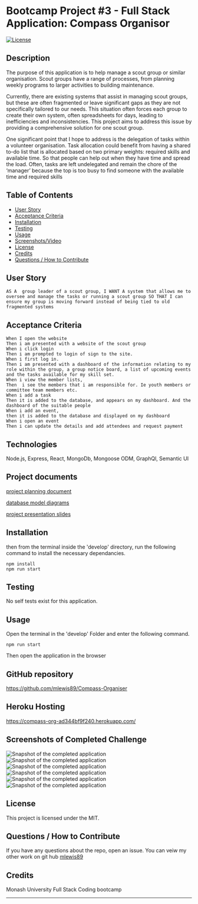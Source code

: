 

# Bootcamp Project #3 - Full Stack Application: Compass Organisor
[![License](https://img.shields.io/badge/License-MIT-blue.svg)](https://opensource.org/licenses/MIT)


## Description

The purpose of this application is to help manage a scout group or similar organisation. Scout groups have a range of processes, from planning weekly programs to larger activities to building maintenance.

Currently, there are existing systems that assist in managing scout groups, but these are often fragmented or leave significant gaps as they are not specifically tailored to our needs. This situation often forces each group to create their own system, often spreadsheets for days, leading to inefficiencies and inconsistencies. This project aims to address this issue by providing a comprehensive solution for one scout group.

One significant point that I hope to address is the delegation of tasks within a volunteer organisation. Task allocation could benefit from having a shared to-do list that is allocated based on two primary weights: required skills and available time. So that people can help out when they have time and spread the load.
Often, tasks are left undelegated and remain the chore of the ‘manager’ because the top is too busy to find someone with the available time and required skills


## Table of Contents
    
- [User Story](#user-story)
- [Acceptance Criteria](#acceptance-criteria)
- [Installation](#installation)
- [Testing](#testing)
- [Usage](#usage)
- [Screenshots/Video](<#screenshots--video-of-completed-challenge>)
- [License](#license)
- [Credits](#credits)
- [Questions / How to Contribute](#questions--how-to-contribute)

## User Story

```
AS A  group leader of a scout group, I WANT A system that allows me to oversee and manage the tasks or running a scout group SO THAT I can ensure my group is moving forward instead of being tied to old fragmented systems
```

## Acceptance Criteria

```
When I open the website
Then i am presented with a website of the scout group
When i click login
Then i am prompted to login of sign to the site.
When i first log in.
Then i am presented with a dashboard of the information relating to my role within the group, a group notice board, a list of upcoming events and the tasks available for my skill set.
When i view the member lists,
Then  i see the members that i am responsible for. Ie youth members or committee team members etc. 
When i add a task 
Then it is added to the database, and appears on my dashboard. And the dashboard of the suitable people
When i add an event, 
then it is added to the database and displayed on my dashboard
When i open an event
Then i can update the details and add attendees and request payment

```

## Technologies
Node.js, Express, React, MongoDb, Mongoose ODM, GraphQl, Semantic UI

## Project documents
[project planning document](./assets/projectproposal.pdf)

[database model diagrams](./assets/compass%20organisor%20ERD.pdf)

[project presentation slides](./assets/Compass-Organisor%20-%20project%20presentation.pdf)


## Installation

then from the terminal inside the 'develop' directory, run the following command to install the necessary dependancies.
       
    npm install
    npm run start


## Testing

No self tests exist for this application.

## Usage
    
Open the terminal in the 'develop' Folder and enter the following command.

    npm run start

Then open the application in the browser


## GitHub repository
https://github.com/mlewis89/Compass-Organiser

## Heroku Hosting
https://compass-org-ad344bf9f240.herokuapp.com/

## Screenshots of Completed Challenge

![Snapshot of the completed application](./assets/Capture5.PNG)
![Snapshot of the completed application](./assets/Capture6.PNG)
![Snapshot of the completed application](./assets/Capture1.PNG)
![Snapshot of the completed application](./assets/Capture2.PNG)
![Snapshot of the completed application](./assets/Capture3.PNG)
![Snapshot of the completed application](./assets/Capture4.PNG)


## License
This project is licensed under the MIT.
    
## Questions / How to Contribute
    
If you have any questions about the repo, open an issue. You can veiw my other work on git hub [mlewis89](https://github.com/mlewis89/)

## Credits

Monash University Full Stack Coding bootcamp


---
